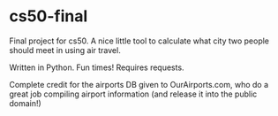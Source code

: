 # cs50-final
Final project for cs50. A nice little tool to calculate what city two people should meet in using air travel.

Written in Python. Fun times!
Requires requests.

Complete credit for the airports DB given to OurAirports.com, who do a great job compiling airport information (and release it into the public domain!)
